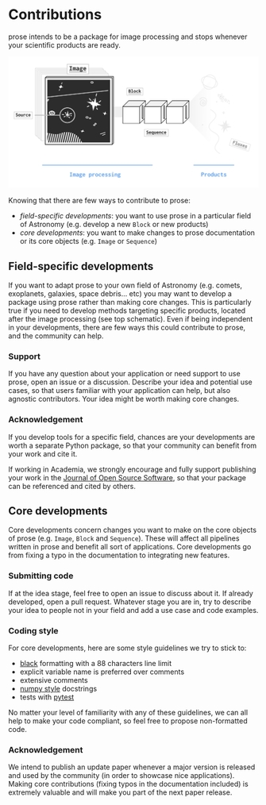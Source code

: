 # Contributions

prose intends to be a package for image processing and stops whenever your scientific products are ready.

![](_static/core_h.png)

Knowing that there are few ways to contribute to prose:
- *field-specific developments*: you want to use prose in a particular field of Astronomy (e.g. develop a new `Block` or new products)
- *core developments*: you want to make changes to prose documentation or its core objects (e.g. `Image` or `Sequence`)

## Field-specific developments

If you want to adapt prose to your own field of Astronomy (e.g. comets, exoplanets, galaxies, space debris... etc) you may want to develop a package using prose rather than making core changes. This is particularly true if you need to develop methods targeting specific products, located after the image processing (see top schematic). Even if being independent in your developments, there are few ways this could contribute to prose, and the community can help.

### Support
If you have any question about your application or need support to use prose, open an issue or a discussion. Describe your idea and potential use cases, so that users familiar with your application can help, but also agnostic contributors. Your idea might be worth making core changes.

### Acknowledgement
If you develop tools for a specific field, chances are your developments are worth a separate Python package, so that your community can benefit from your work and cite it.

If working in Academia, we strongly encourage and fully support publishing your work in the [Journal of Open Source Software](https://joss.theoj.org/), so that your package can be referenced and cited by others.

## Core developments

Core developments concern changes you want to make on the core objects of prose (e.g. `Image`, `Block` and `Sequence`). These will affect all pipelines written in prose and benefit all sort of applications. Core developments go from fixing a typo in the documentation to integrating new features.

### Submitting code
If at the idea stage, feel free to open an issue to discuss about it. If already developed, open a pull request. Whatever stage you are in, try to describe your idea to people not in your field and add a use case and code examples.

### Coding style
For core developments, here are some style guidelines we try to stick to:
- [black](https://black.readthedocs.io/en/stable/) formatting with a 88 characters line limit
- explicit variable name is preferred over comments
- extensive comments
- [numpy style](https://numpydoc.readthedocs.io/en/latest/format.html#documenting-classes) docstrings
- tests with [pytest](https://docs.pytest.org/en/7.2.x/)

No matter your level of familiarity with any of these guidelines, we can all help to make your code compliant, so feel free to propose non-formatted code.

### Acknowledgement

We intend to publish an update paper whenever a major version is released and used by the community (in order to showcase nice applications). Making core contributions (fixing typos in the documentation included) is extremely valuable and will make you part of the next paper release.